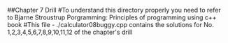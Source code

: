 ##Chapter 7 Drill
#To understand this directory properly you need to refer to Bjarne Stroustrup Porgramming: Principles of programming using c++ book
#This file - ./calculator08buggy.cpp contains the solutions for No. 1,2,3,4,5,6,7,8,9,10,11,12 of the chapter's drill
